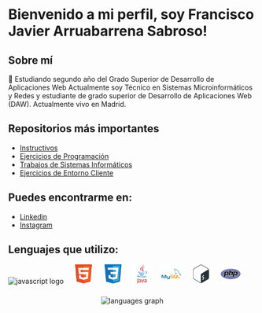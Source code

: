 # Bienvenido a mi perfil, soy Francisco Javier Arruabarrena Sabroso!

## Sobre mí

📖 Estudiando segundo año del Grado Superior de Desarrollo de Aplicaciones Web
Actualmente soy Técnico en Sistemas Microinformáticos y Redes y estudiante de grado superior de Desarrollo de Aplicaciones Web (DAW). Actualmente vivo en Madrid.

## Repositorios más importantes

- [Instructivos](https://github.com/jarasa03/Instructivos)
- [Ejercicios de Programación](https://github.com/jarasa03/Trabajos-Programacion)
- [Trabajos de Sistemas Informáticos](https://github.com/jarasa03/Trabajos-Sistemas-Informaticos)
- [Ejercicios de Entorno Cliente](https://github.com/jarasa03/Ejercicios-Entorno_Cliente)

## Puedes encontrarme en:

- [Linkedin](https://www.linkedin.com/in/javierarrua/)
- [Instagram](https://www.instagram.com/jarasa03/?next=%2F&hl=es)

## Lenguajes que utilizo:

<div align="left">
  <img src="https://cdn.jsdelivr.net/gh/devicons/devicon/icons/javascript/javascript-original.svg" height="40" alt="javascript logo"/>
  <img width="12"/>
  <img src="https://github.com/devicons/devicon/blob/v2.16.0/icons/html5/html5-original.svg" height="40" alt="html5 logo"/>
  <img width="12"/>
  <img src="https://github.com/devicons/devicon/blob/v2.16.0/icons/css3/css3-original.svg" height="40" alt="css logo"/>
  <img width="12"/>
  <img src="https://github.com/devicons/devicon/blob/v2.16.0/icons/java/java-original-wordmark.svg" height="40" alt="java logo"/>
  <img width="12"/>
  <img src="https://github.com/devicons/devicon/blob/v2.16.0/icons/mysql/mysql-original-wordmark.svg" height="40" alt="mysql logo"/>
  <img width="12"/>
  <img src="https://github.com/devicons/devicon/blob/v2.16.0/icons/bash/bash-original.svg" height="40" alt="bash logo"/>
  <img width="12"/>
  <img src="https://github.com/devicons/devicon/blob/v2.16.0/icons/php/php-original.svg" height="40" alt="php logo"/>
  <img width="12"/>
</div>

###

<div align="center">
  <img src="https://github-readme-stats.vercel.app/api/top-langs?username=jarasa03&locale=en&hide_title=false&layout=compact&card_width=320&langs_count=5&theme=dracula&hide_border=false&order=2" height="150" alt="languages graph"/>
</div>
